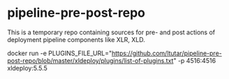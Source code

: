 # pipeline-pre-post-repo

This is a temporary repo containing sources for pre- and post actions of deployment pipeline components like XLR, XLD.

docker run -e PLUGINS_FILE_URL="https://github.com/ltutar/pipeline-pre-post-repo/blob/master/xldeploy/plugins/list-of-plugins.txt" -p 4516:4516 xldeploy:5.5.5
